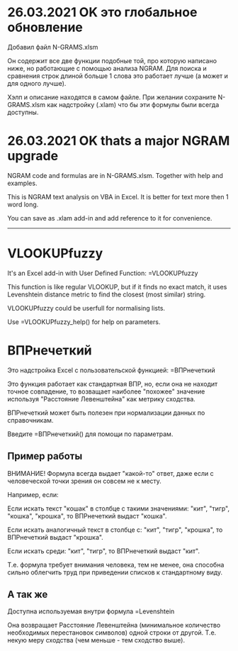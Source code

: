 # 26.03.2021 OK это глобальное обновление
Добавил файл N-GRAMS.xlsm

Он содержит все две функции подобные той, про которую написано ниже, но работающие с помощью анализа NGRAM. Для поиска и сравнения строк длиной больше 1 слова это работает лучше (а может и для одного лучше).

Хэлп и описание находятся в самом файле. При желании сохраните N-GRAMS.xlsm как надстройку (.xlam) что бы эти формулы были всегда доступны.

# 26.03.2021 OK thats a major NGRAM upgrade
NGRAM code and formulas are in N-GRAMS.xlsm. Together with help and examples.

This is NGRAM text analysis on VBA in Excel. It is better for text more then 1 word long.

You can save as .xlam add-in and add reference to it for convenience.

----------------------------------------------

# VLOOKUPfuzzy
It's an Excel add-in with User Defined Function: =VLOOKUPfuzzy

This function is like regular VLOOKUP, but if it finds no exact match, it uses Levenshtein distance metric to find the closest (most similar) string.

VLOOKUPfuzzy could be userfull for normalising lists.

Use =VLOOKUPfuzzy_help() for help on parameters.


# ВПРнечеткий
Это надстройка Excel с пользовательской функцией: =ВПРнечеткий

Это функция работает как стандартная ВПР, но, если она не находит точное совпадение, то возващает наиболее "похожее" значение используя "Расстояние Левенштейна" как метрику сходства.

ВПРнечеткий может быть полезен при нормализации данных по справочникам.

Введите =ВПРнечеткий() для помощи по параметрам.


## Пример работы
ВНИМАНИЕ! Формула всегда выдает "какой-то" ответ, даже если с человеческой точки зрения он совсем не к месту.

Например, если:

Если искать текст "кошак" в столбце с такими значениями: "кит", "тигр", "кошка", "крошка", то ВПРнечеткий выдаст "кошка".

Если искать аналогичный текст в столбце с: "кит", "тигр", "крошка", то ВПРнечеткий выдаст "крошка".

Если искать среди: "кит", "тигр", то ВПРнечеткий выдаст "кит".

Т.е. формула требует внимания человека, тем не менее, она способна сильно облегчить труд при приведении списков к стандартному виду.

## А так же 
Доступна используемая внутри формула =Levenshtein

Она возвращает Расстояние Левенштейна (минимальное количество необходимых перестановок символов) одной строки от другой. Т.е. некую меру сходства (чем меньше - тем сходство выше).
